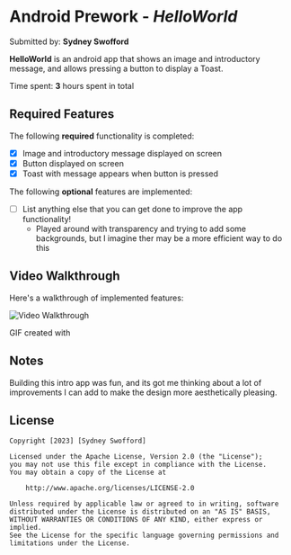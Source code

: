 # Android Prework - *HelloWorld*

Submitted by: **Sydney Swofford**

**HelloWorld** is an android app that shows an image and introductory message, and allows pressing a button to display a Toast. 

Time spent: **3** hours spent in total

## Required Features

The following **required** functionality is completed:

* [X] Image and introductory message displayed on screen
* [X] Button displayed on screen
* [X] Toast with message appears when button is pressed 

The following **optional** features are implemented:

* [ ] List anything else that you can get done to improve the app functionality!
  - Played around with transparency and trying to add some backgrounds, but I imagine ther may be a more efficient way to do this

## Video Walkthrough

Here's a walkthrough of implemented features:

<img src='[http://i.imgur.com/link/to/your/gif/file.gif' title='Video Walkthrough](https://github.com/SydneySwofford/IntroAndroidApp/blob/main/Walkthrough.gif)' width='' alt='Video Walkthrough' />


GIF created with 
<!-- ScreenToGif-->

## Notes

Building this intro app was fun, and its got me thinking about a lot of improvements I can add to make the design more aesthetically pleasing. 

## License

    Copyright [2023] [Sydney Swofford]

    Licensed under the Apache License, Version 2.0 (the "License");
    you may not use this file except in compliance with the License.
    You may obtain a copy of the License at

        http://www.apache.org/licenses/LICENSE-2.0

    Unless required by applicable law or agreed to in writing, software
    distributed under the License is distributed on an "AS IS" BASIS,
    WITHOUT WARRANTIES OR CONDITIONS OF ANY KIND, either express or implied.
    See the License for the specific language governing permissions and
    limitations under the License.
